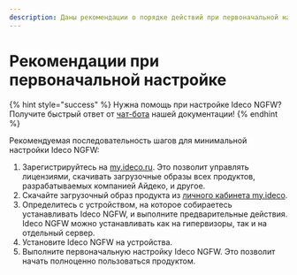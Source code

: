 ```yaml
---
description: Даны рекомендации о порядке действий при первоначальной настройке Ideco NGFW.
---
```


# Рекомендации при первоначальной настройке

{% hint style="success" %}
Нужна помощь при настройке Ideco NGFW? Получите быстрый ответ от [чат-бота](https://gpt-docs.ideco.ru/) нашей документации!
{% endhint %}

Рекомендуемая последовательность шагов для минимальной настройки Ideco NGFW:

1. Зарегистрируйтесь на [my.ideco.ru](https://my.ideco.ru/). Это позволит управлять лицензиями, скачивать загрузочные образы всех продуктов, разрабатываемых компанией Айдеко, и другое.
2. Скачайте загрузочный образ продукта из [личного кабинета my.ideco](initial-action-my-ideco.md).
3. Определитесь с устройством, на которое собираетесь устанавливать Ideco NGFW, и выполните предварительные действия. Ideco NGFW можно устанавливать как на гипервизоры, так и на отдельный сервер.
4. Установите Ideco NGFW на устройства.
5. Выполните первоначальную настройку Ideco NGFW. Это позволит начать полноценно пользоваться продуктом.